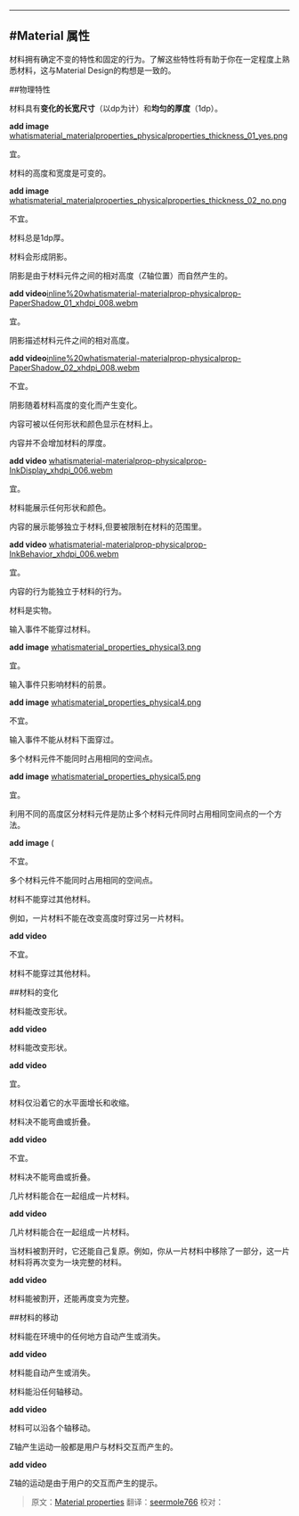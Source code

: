    ---
   
<!-- # Material properties -->
#Material 属性
---
<!-- 
Material has certain immutable characteristics and inherent behaviors. Understanding these qualities will help you manipulate material in a way that’s consistent with the vision of material design.
-->
材料拥有确定不变的特性和固定的行为。了解这些特性将有助于你在一定程度上熟悉材料，这与Material Design的构想是一致的。
<!-- ##Physical properties -->
##物理特性

<!-- Material has **varying x & y dimensions** (measured in dp) and a **uniform thickness** (1dp). -->
材料具有**变化的长宽尺寸**（以dp为计）和**均匀的厚度**（1dp）。

**add image** [whatismaterial_materialproperties_physicalproperties_thickness_01_yes.png](https://material-design.storage.googleapis.com/publish/material_v_4/material_ext_publish/0B8v7jImPsDi-aTBFT1FDVEstenM/whatismaterial_materialproperties_physicalproperties_thickness_01_yes.png)
<!-- Do. -->
宜。
<!-- The height and width of material can vary. -->
材料的高度和宽度是可变的。

**add image** [whatismaterial_materialproperties_physicalproperties_thickness_02_no.png](https://material-design.storage.googleapis.com/publish/material_v_4/material_ext_publish/0B8v7jImPsDi-Sno0Qy1FY3UtaFk/whatismaterial_materialproperties_physicalproperties_thickness_02_no.png)
<!-- Don't. -->
不宜。
<!-- Material is always 1dp thick. -->
材料总是1dp厚。
<!-- Material casts shadows. -->
材料会形成阴影。
<!-- Shadows result naturally from the relative elevation (z-position) between material elements. -->
阴影是由于材料元件之间的相对高度（Z轴位置）而自然产生的。

**add video**[inline%20whatismaterial-materialprop-physicalprop-PaperShadow_01_xhdpi_008.webm](https://material-design.storage.googleapis.com/publish/material_v_4/material_ext_publish/0B6Okdz75tqQsM01aOVkzWXFYb1k/inline%20whatismaterial-materialprop-physicalprop-PaperShadow_01_xhdpi_008.webm)
<!-- Do. -->
宜。
<!-- Shadows depict the relative elevation between material elements. -->
阴影描述材料元件之间的相对高度。

**add video**[inline%20whatismaterial-materialprop-physicalprop-PaperShadow_02_xhdpi_008.webm](https://material-design.storage.googleapis.com/publish/material_v_4/material_ext_publish/0B6Okdz75tqQsRGhTci1mN2dWUW8/inline%20whatismaterial-materialprop-physicalprop-PaperShadow_02_xhdpi_008.webm)
<!-- Don't.-->
不宜。
<!-- Shadows are never approximated by coloring material. -->
阴影随着材料高度的变化而产生变化。
<!-- Content is displayed on material, in any shape and color.  -->
内容可被以任何形状和颜色显示在材料上。
<!-- Content does not add thickness to material. -->
内容并不会增加材料的厚度。

**add video** [whatismaterial-materialprop-physicalprop-InkDisplay_xhdpi_006.webm](https://material-design.storage.googleapis.com/publish/material_v_4/material_ext_publish/0B6Okdz75tqQsaGVXTFRCVG1iU2M/whatismaterial-materialprop-physicalprop-InkDisplay_xhdpi_006.webm)
<!-- Do. -->
宜。
<!-- Material can display any shape and color. -->
材料能展示任何形状和颜色。
<!-- Content can behave independently of the material, but is limited within the bounds of the material. -->
内容的展示能够独立于材料,但要被限制在材料的范围里。

**add video** [whatismaterial-materialprop-physicalprop-InkBehavior_xhdpi_006.webm](https://material-design.storage.googleapis.com/publish/material_v_4/material_ext_publish/0B6Okdz75tqQsdnpyMjVKeFNvVm8/whatismaterial-materialprop-physicalprop-InkBehavior_xhdpi_006.webm)
<!-- Do. -->
宜。
<!-- Content behavior can be independent of the behavior of material. -->
内容的行为能独立于材料的行为。

<!-- Material is solid. -->
材料是实物。

<!-- Input events cannot pass through material. -->
输入事件不能穿过材料。

**add image** [whatismaterial_properties_physical3.png](https://material-design.storage.googleapis.com/publish/material_v_4/material_ext_publish/0Bx4BSt6jniD7bDZac2JGV2RUNk0/whatismaterial_properties_physical3.png)
<!-- Do. -->
宜。

<!-- Input events only affect the foreground material. -->
输入事件只影响材料的前景。

**add image** [whatismaterial_properties_physical4.png](https://material-design.storage.googleapis.com/publish/material_v_4/material_ext_publish/0Bx4BSt6jniD7RVdsUWRKN2xlaGc/whatismaterial_properties_physical4.png)
<!-- Don't -->
不宜。

<!-- Input events cannot pass through material. -->
输入事件不能从材料下面穿过。

<!-- Multiple material elements cannot occupy the same point in space simultaneously. -->
多个材料元件不能同时占用相同的空间点。

**add image** [whatismaterial_properties_physical5.png](https://material-design.storage.googleapis.com/publish/material_v_4/material_ext_publish/0Bx4BSt6jniD7aVhXV0EtZ29OSU0/whatismaterial_properties_physical5.png)
<!-- Do. -->
宜。

<!-- 
Using elevation to separate material elements is one method of preventing multiple material elements from occupying the same point in space simultaneously.
-->
利用不同的高度区分材料元件是防止多个材料元件同时占用相同空间点的一个方法。

**add image** (
<!-- Don't -->
不宜。
<!-- Multiple material elements cannot occupy the same point in space simultaneously. -->
多个材料元件不能同时占用相同的空间点。

<!-- Material cannot pass through other material. -->
材料不能穿过其他材料。

<!-- For example, one sheet of material cannot pass through another sheet of material when changing elevation. -->
例如，一片材料不能在改变高度时穿过另一片材料。

**add video** 
<!-- Don't -->
不宜。

<!-- Material cannot pass through other material. -->
材料不能穿过其他材料。

<!-- ##Transforming material -->
##材料的变化


<!-- Material can change shape. -->
材料能改变形状。

**add video** 
<!-- Material can change shape. -->
材料能改变形状。

**add video** 
<!--Do.-->
宜。

<!-- Material grows and shrinks only along its plane. -->
材料仅沿着它的水平面增长和收缩。

<!-- Material never bends or folds. -->
材料决不能弯曲或折叠。

**add video** 
<!-- Don't. -->
不宜。

<!-- Material never bends or folds. -->
材料决不能弯曲或折叠。

<!-- Sheets of material can join together to become a single sheet of material. -->
几片材料能合在一起组成一片材料。

**add video** 
<!-- Multiple sheets of material can join together to become a single sheet. -->
几片材料能合在一起组成一片材料。

<!-- 
When split, material can heal. For example, if you remove a portion of material from a sheet of material, the sheet of material will become a whole sheet again.
-->
当材料被割开时，它还能自己复原。例如，你从一片材料中移除了一部分，这一片材料将再次变为一块完整的材料。

**add video** 
<!-- Material can split and become whole again. -->
材料能被割开，还能再度变为完整。

<!-- ## Movement of material -->
##材料的移动

<!-- Material can be spontaneously generated or destroyed anywhere in the environment. -->
材料能在环境中的任何地方自动产生或消失。

**add video** 
<!-- Material can be spontaneously generated or destroyed. -->
材料能自动产生或消失。

<!-- Material can move along any axis. -->
材料能沿任何轴移动。

**add video** 
<!-- Material can move along various axes. -->
材料可以沿各个轴移动。

<!-- Z-axis motion is typically a result of user interaction with material. -->
Z轴产生运动一般都是用户与材料交互而产生的。

**add video** 
<!-- Z-axis motion prompted by user interaction. -->
Z轴的运动是由于用户的交互而产生的提示。

> 原文：[Material properties](https://www.google.com/design/spec/what-is-material/material-properties.html)  翻译：[seermole766](https://github.com/seermole766)  校对：
